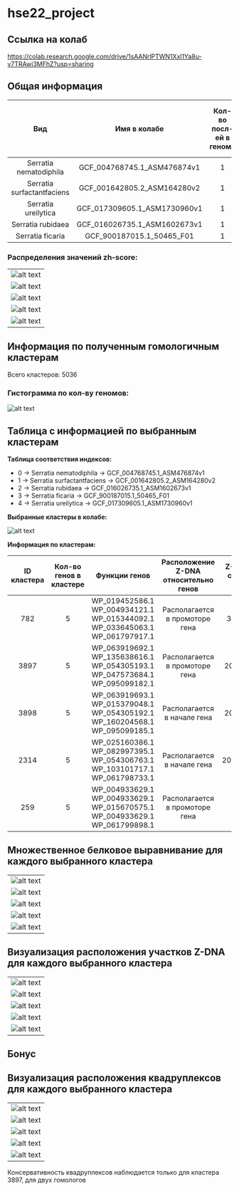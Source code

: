 # hse22_project

## Ссылка на колаб

https://colab.research.google.com/drive/1sAANrlPTWN1Xxl1Ya8u-v7TRAwi3MFhZ?usp=sharing

## Общая информация

| Вид | Имя в колабе | Кол-во посл-ей в геноме | Общая длина генома | Кол-во аннотированных генов | Покрытие генома генами | Кол-во участков с zh-score > 500 | Общая длина участков с zh-score > 500 |
|:------------------:|:------------------:|:------------------:|:-:|:------------------:|:------------------:|:------------------:|:------------------:|
| Serratia nematodiphila | GCF_004768745.1_ASM476874v1 | 1 | 5256558     | 4987 | 88.73% |58531 | 615873 |
| Serratia surfactantfaciens | GCF_001642805.2_ASM164280v2 | 1 | 5117644 | 4882 | 88.87% | 56276 | 591392 |
| Serratia ureilytica | GCF_017309605.1_ASM1730960v1 | 1 | 5102941       | 4826 | 88.86% | 58197 | 612227 |
| Serratia rubidaea | GCF_016026735.1_ASM1602673v1 | 1 | 4995010         | 4701 | 88.12% | 53100 | 557416 |
| Serratia ficaria | GCF_900187015.1_50465_F01 | 1 | 5209973             | 4875 | 88.69% |54549 | 570729 |

### Распределения значений zh-score:

||
|:-:|
|![alt text](images/GCF_004768745.1_ASM476874v1_zhscore.png)|
|![alt text](images/GCF_001642805.2_ASM164280v2_zhscore.png)|
|![alt text](images/GCF_017309605.1_ASM1730960v1_zhscore.png)|
|![alt text](images/GCF_016026735.1_ASM1602673v1_zhscore.png)|
|![alt text](images/GCF_900187015.1_50465_F01_zhscore.png)|

## Информация по полученным гомологичным кластерам

Всего кластеров: 5036

### Гистограмма по кол-ву геномов:

![alt text](images/species_distribution.png)

## Таблица с информацией по выбранным кластерам


**Таблица соответствия индексов:**

*   0 -> Serratia nematodiphila -> GCF_004768745.1_ASM476874v1
*   1 -> Serratia surfactantfaciens -> GCF_001642805.2_ASM164280v2
*   2 -> Serratia rubidaea -> GCF_016026735.1_ASM1602673v1
*   3 -> Serratia ficaria -> GCF_900187015.1_50465_F01
*   4 -> Serratia ureilytica -> GCF_017309605.1_ASM1730960v1


**Выбранные кластеры в колабе:**

![alt text](images/clusters.png)


**Информация по кластерам:**

| ID кластера | Кол-во генов в кластере | Функции генов      | Расположение Z-DNA относительно генов | Z-DNA score средний по генам |
|:----------------------: |:----------------------: |:------------------:| :-----------------------------------: | :---------: |
| 782 | 5   | WP_019452586.1	WP_004934121.1	WP_015344092.1	WP_033645063.1	WP_061797917.1 | Располагается в промоторе гена | 324166.716 |
| 3897 | 5  | WP_063919692.1	WP_135638616.1	WP_054305193.1	WP_047573684.1	WP_095099182.1 | Располагается в промоторе гена | 207223.1408 |
| 3898 | 5 | WP_063919693.1	WP_015379048.1	WP_054305192.1	WP_160204568.1	WP_095099185.1   | Располагается в начале гена    | 207223.1408 |
| 2314 | 5 | WP_025160386.1	WP_082997395.1	WP_054306763.1	WP_103101717.1	WP_061798733.1   | Располагается в начале гена    | 206143.73032 |
| 259 | 5 | WP_004933629.1	WP_004933629.1	WP_015670575.1	WP_004933629.1	WP_061799898.1   | Располагается в промоторе гена | 138924.1 |

## Множественное белковое выравнивание для каждого выбранного кластера

||
|:-:|
|![alt text](images/782_cluster_allignment.png)|
|![alt text](images/3897_cluster_allignment.png)|
|![alt text](images/3898_cluster_allignment.png)|
|![alt text](images/2314_cluster_allignment.png)|
|![alt text](images/259_cluster_allignment.png)|

## Визуализация расположения участков Z-DNA для каждого выбранного кластера

||
|:-:|
|![alt text](images/782_zdna_genes.png)|
|![alt text](images/3897_zdna_genes.png)|
|![alt text](images/3898_zdna_genes.png)|
|![alt text](images/2314_zdna_genes.png)|
|![alt text](images/259_zdna_genes.png)|

## Бонус

## Визуализация расположения квадруплексов для каждого выбранного кластера

||
|:-:|
|![alt text](images/782_quadruplex_zdna_genes.png)|
|![alt text](images/3897_quadruplex_zdna_genes.png)|
|![alt text](images/3898_quadruplex_zdna_genes.png)|
|![alt text](images/2314_quadruplex_zdna_genes.png)|
|![alt text](images/259_quadruplex_zdna_genes.png)|

Консервативность квадруплексов наблюдается только для кластера 3897, для двух гомологов
